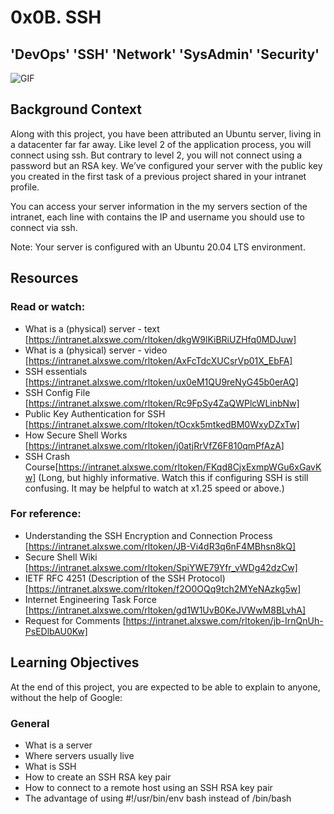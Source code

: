 # 0x0B. SSH
## 'DevOps' 'SSH' 'Network' 'SysAdmin' 'Security'
![GIF](https://s3.amazonaws.com/intranet-projects-files/holbertonschool-sysadmin_devops/244/zPVRKhPsUP5lK.gif)
## Background Context
Along with this project, you have been attributed an Ubuntu server, living in a datacenter far far away. Like level 2 of the application process, you will connect using ssh. But contrary to level 2, you will not connect using a password but an RSA key. We’ve configured your server with the public key you created in the first task of a previous project shared in your intranet profile.

You can access your server information in the my servers section of the intranet, each line with contains the IP and username you should use to connect via ssh.

Note: Your server is configured with an Ubuntu 20.04 LTS environment.

## Resources
### Read or watch:

* What is a (physical) server - text [https://intranet.alxswe.com/rltoken/dkgW9lKiBRiUZHfq0MDJuw]
* What is a (physical) server - video [https://intranet.alxswe.com/rltoken/AxFcTdcXUCsrVp01X_EbFA]
* SSH essentials [https://intranet.alxswe.com/rltoken/ux0eM1QU9reNyG45b0erAQ]
* SSH Config File [https://intranet.alxswe.com/rltoken/Rc9FpSy4ZaQWPlcWLinbNw]
* Public Key Authentication for SSH [https://intranet.alxswe.com/rltoken/tOcxk5mtkedBM0WxyDZxTw]
* How Secure Shell Works [https://intranet.alxswe.com/rltoken/j0atjRrVfZ6F810qmPfAzA]
* SSH Crash Course[https://intranet.alxswe.com/rltoken/FKqd8CjxExmpWGu6xGavKw] (Long, but highly informative. Watch this if configuring SSH is still confusing. It may be helpful to watch at x1.25 speed or above.)
### For reference:

* Understanding the SSH Encryption and Connection Process [https://intranet.alxswe.com/rltoken/JB-Vi4dR3q6nF4MBhsn8kQ]
* Secure Shell Wiki [https://intranet.alxswe.com/rltoken/SpiYWE79Yfr_vWDg42dzCw]
* IETF RFC 4251 (Description of the SSH Protocol) [https://intranet.alxswe.com/rltoken/f2O0OQq9tch2MYeNAzkg5w]
* Internet Engineering Task Force [https://intranet.alxswe.com/rltoken/gd1W1UvB0KeJVWwM8BLvhA]
* Request for Comments [https://intranet.alxswe.com/rltoken/jb-IrnQnUh-PsEDlbAU0Kw]

## Learning Objectives
At the end of this project, you are expected to be able to explain to anyone, without the help of Google:

### General
* What is a server
* Where servers usually live
* What is SSH
* How to create an SSH RSA key pair
* How to connect to a remote host using an SSH RSA key pair
* The advantage of using #!/usr/bin/env bash instead of /bin/bash
